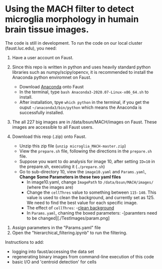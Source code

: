 # Using the MACH filter to detect microglia morphology in humain brain tissue images.
The code is still in development. To run the code on our local cluster (faust.luc.edu), you need: 
1. Have a user account on Faust. 
2. Since this repo is written in python and uses heavily standard python libraries such as numpy/scipy/opencv, it is recommended to install the Anaconda python enviromnet on Faust.
   - Download [Anaconda](https://www.anaconda.com/products/individual#linux) onto Faust
   - In the terminal, type `bash Anaconda3-2020.07-Linux-x86_64.sh` to install.
   - After installation, tpye `which python` in the terminal, if you get the ouput `~/anaconda3/bin/python` which means the Anaconda is successfully installed.

3. The all 227 big images are in /data/bsun/MACH/images on Faust. These images are accessible to all Faust users.
4. Download this reop (.zip) onto Faust.
   - Unzip this zip file (`unzip microglia_MACH-master.zip`)
   - View the `prepare.sh` file, following the directions in the `prepare.sh` file.
   - Suppose you want to do analysis for image 10, after setting `ID=10` in the prepare.sh, executing it (`./prepare.sh`)
   - Go to sub-directory 10, view the `image10.yaml` and `Params.yaml`, **Change Some Parameters in these two yaml files**
     - In image10.yaml, change `ImagePath` to `/data/bsun/MACH/images/` (where the images are)
     - Change the `cellThres` value to something between `115-140`. This value is used to clean the background, and currently set as 125. We need to find the best value for each specific image.
     - The effect of `cellThres`:
       -[clean background](./TestImages/cleanbg.png)
     - In `Params.yaml`, chaning the boxed parameters:
       -[paramters need to be changed][./TestImages/param.png]
     
   
1) Assign parameters in the "Params.yaml" file
2) Open the "hierarchical_filtering.ipynb" to run the filtering.


Instructions to add:
- logging into faust/accessing the data set
- regenerating binary images from command-line execution of this code
- basic I/O and 'centroid detection' for cells 
